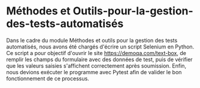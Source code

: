 # Méthodes et Outils-pour-la-gestion-des-tests-automatisés

Dans le cadre du module Méthodes et outils pour la gestion des tests automatisés, nous avons été chargés d'écrire un script Selenium en Python. Ce script a pour objectif d'ouvrir le site https://demoqa.com/text-box, de remplir les champs du formulaire avec des données de test, puis de vérifier que les valeurs saisies s'affichent correctement après soumission. Enfin, nous devions exécuter le programme avec Pytest afin de valider le bon fonctionnement de ce processus.
 

[]()
